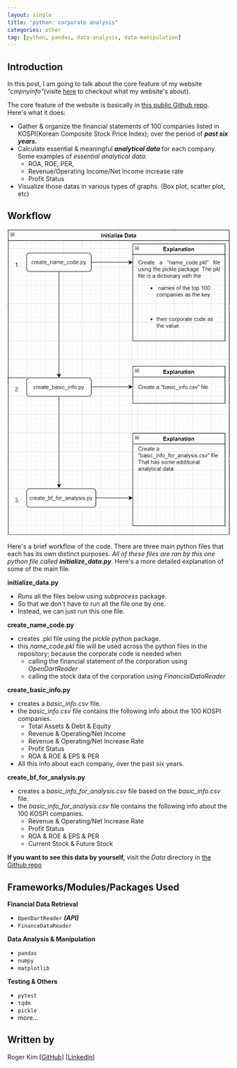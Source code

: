 ```yaml
---
layout: single
title: "python: corporate analysis"
categories: other 
tag: [python, pandas, data-analysis, data-manipulation]
---
```

## Introduction

In this post, I am going to talk about the core feature of my website _"cmpnyinfo"_(visite [here](https://kmsrogerkim.github.io/cmpnyinfo/cmpnyinfo-the-planning/) to checkout what my website's about).

The core feature of the website is basically in [this public Github repo](https://github.com/kmsrogerkim/PYTHON-Corporate-Data-Analysis). Here's what it does:
- Gather & organize the financial statements of 100 companies listed in KOSPI(Korean Composite Stock Price Index); over the period of ***past six years.***
- Calculate essential & meaningful ***analytical data*** for each company. Some examples of _essential analytical data_:
    - ROA, ROE, PER, 
    - Revenue/Operating Income/Net Income increase rate
    - Profit Status
- Visualize those datas in various types of graphs. (Box plot, scatter plot, etc)

## Workflow

![](/assets/img/python-corporate-analysis-workflow.png)

Here's a brief workflow of the code. There are three main python files that each has its own distinct purposes. _All of these files are ran by this one python file called **initialize_data.py**_. Here's a more detailed explanation of some of the main file.

**initialize_data.py**
- Runs all the files below using _subprocess_ package.
- So that we don't have to run all the file one by one.
- Instead, we can just run this one file.

**create_name_code.py**
- creates .pkl file using the _pickle_ python package.
- this _name_code.pkl_ file will be used across the python files in the repository; because the corporate code is needed when
    - calling the financial statement of the corporation using _OpenDartReader_
    - calling the stock data of the corporation using _FinancialDataReader_

**create_basic_info.py**
- creates a _basic_info.csv_ file.
- the _basic_info.csv_ file contains the following info about the 100 KOSPI companies.
    - Total Assets & Debt & Equity
    - Revenue & Operating/Net Income
    - Revenue & Operating/Net Increase Rate
    - Profit Status
    - ROA & ROE & EPS & PER
- All this info about each company, over the past six years.

**create_bf_for_analysis.py**
- creates a _basic_info_for_analysis.csv_ file based on the _basic_info.csv_ file.
- the _basic_info_for_analysis.csv_ file contains the following info about the 100 KOSPI companies.
    - Revenue & Operating/Net Increase Rate
    - Profit Status
    - ROA & ROE & EPS & PER
    - Current Stock & Future Stock


**If you want to see this data by yourself,** visit the _Data_ directory in [the Github repo](https://github.com/kmsrogerkim/PYTHON-Corporate-Data-Analysis/tree/master)

## Frameworks/Modules/Packages Used

**Financial Data Retrieval**
- `OpenDartReader` ***(API)***
- `FinanceDataReader`

**Data Analysis & Manipulation**
- `pandas`
- `numpy`
- `matplotlib`

**Testing & Others**
- `pytest`
- `tqdm`
- `pickle`
- more...

## Written by

Roger Kim [[GitHub](https://github.com/kmsrogerkim)] [[LinkedIn](https://www.linkedin.com/in/kmsrogerkim/)] 

